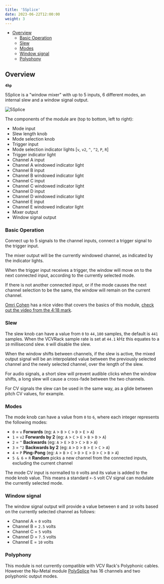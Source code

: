 ```yaml
---
title: '5Splice'
date: 2023-06-22T12:00:00
weight: 3
---
```


- [Overview](#overview)
  - [Basic Operation](#basic-operation)
  - [Slew](#slew)
  - [Modes](#modes)
  - [Window signal](#window-signal)
  - [Polyphony](#polyphony)

## Overview

**`4hp`**

5Splice is a "window mixer" with up to 5 inputs, 6 different modes, an internal slew and a window
signal output.

![5Splice](https://library.vcvrack.com/screenshots/200/DanTModules/5Splice.png)

The components of the module are (top to bottom, left to right):

* Mode input
* Slew length knob
* Mode selection knob
* Trigger input
* Mode selection indicator lights [`v`, `v2`, `^`, `^2`, `P`, `R`]
* Trigger indicator light
* Channel A input
* Channel A windowed indicator light
* Channel B input
* Channel B windowed indicator light
* Channel C input
* Channel C windowed indicator light
* Channel D input
* Channel D windowed indicator light
* Channel E input
* Channel E windowed indicator light
* Mixer output
* Window signal output

### Basic Operation

Connect up to 5 signals to the channel inputs, connect a trigger signal to the trigger input.

The mixer output will be the currently windowed channel, as indicated by the indicator lights.

When the trigger input receives a trigger, the window will move on to the next connected input,
according to the currently selected mode.

If there is not another connected input, or if the mode causes the next channel selection to be the
same, the window will remain on the current channel.

[Omri Cohen](https://www.youtube.com/c/OmriCohen-Music) has a nice video that covers the basics of
this module, [check out the video from the 4:18 mark](https://youtu.be/qbDxvukKz1M?t=258).

### Slew

The slew knob can have a value from `0` to `44,100` samples, the default is `441` samples. When the
VCVRack sample rate is set at `44.1` kHz this equates to a `10` millisecond slew. `0` will disable
the slew.

When the window shifts between channels, if the slew is active, the mixed output signal will be an
interpolated value between the previously selected channel and the newly selected channel, over the
length of the slew.

For audio signals, a short slew will prevent audible clicks when the window shifts, a long slew will
cause a cross-fade between the two channels.

For CV signals the slew can be used in the same way, as a glide between pitch CV values, for
example.

### Modes

The mode knob can have a value from `0` to `6`, where each integer represents the following modes:

* `0` = `v` **Forwards** (eg: `A` > `B` > `C` > `D` > `E` > `A`)
* `1` = `v2` **Forwards by 2** (eg: `A` > `C` > `E` > `B` > `D` > `A`)
* `2` = `^` **Backwards** (eg: `A` > `E` > `D` > `C` > `B` > `A`)
* `3` = `^2` **Backwards by 2** (eg: `A` > `D` > `B` > `E` > `C` > `A`)
* `4` = `P` **Ping-Pong** (eg: `A` > `B` > `C` > `D` > `E` > `D` > `C` > `B` > `A`)
* `5 & 6` = `R` **Random** picks a new channel from the connected inputs, excluding the current
  channel

The mode CV input is normalled to `0` volts and its value is added to the mode knob value. This
means a standard `+-5` volt CV signal can modulate the currently selected mode.

### Window signal

The window signal output will provide a value between `0` and `10` volts based on the currently
selected channel as follows:

* Channel A = `0` volts
* Channel B = `2.5` volts
* Channel C = `5` volts
* Channel D = `7.5` volts
* Channel E = `10` volts

### Polyphony

This module is not currently compatible with VCV Rack's Polyphonic cables. However the Nu-Metal
module [PolySplice](/DanTModules-Manual/manual/polysplice/) has 16 channels and two polyphonic
output modes.

